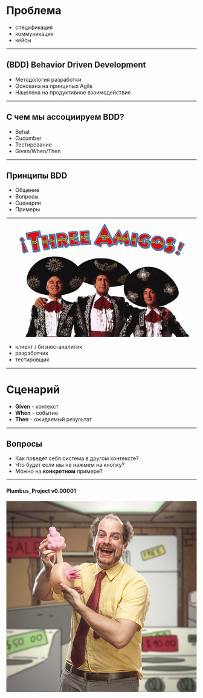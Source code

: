 # Проблема

* спецификация
* коммуникация
* кейсы

---

## (BDD) Behavior Driven Development

* Методология разработки
* Основана на принципых Agile
* Нацелена на продуктивное взаимодействие

---

## С чем мы ассоциируем BDD?

* Behat
* Cucumber
* Тестирование
* Given/When/Then

---

## Принципы BDD

* Общение
* Вопросы
* Сценарии
* Примеры

---

![](/resources/3amigos.jpg)

* клиент / бизнес-аналитик
* разработчик
* тестировщик

---

# Сценарий

* **Given** - контекст
* **When** - событие
* **Then** - ожидаемый результат

---

## Вопросы

* Как поведет себя система в другом контексте?
* Что будет если мы не нажмем на кнопку?
* Можно на **конкретном** примере?

---

#### Plumbus_Project v0.00001

![](/resources/plumbus_happy.jpg)